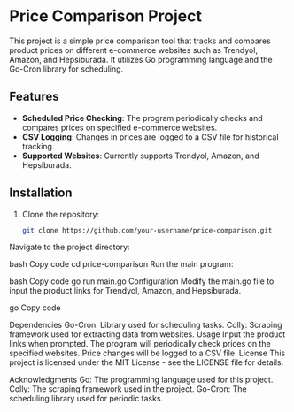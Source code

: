 # Price Comparison Project

This project is a simple price comparison tool that tracks and compares product prices on different e-commerce websites such as Trendyol, Amazon, and Hepsiburada. It utilizes Go programming language and the Go-Cron library for scheduling.

## Features

- **Scheduled Price Checking**: The program periodically checks and compares prices on specified e-commerce websites.
- **CSV Logging**: Changes in prices are logged to a CSV file for historical tracking.
- **Supported Websites**: Currently supports Trendyol, Amazon, and Hepsiburada.

## Installation

1. Clone the repository:

   ```bash
   git clone https://github.com/your-username/price-comparison.git
Navigate to the project directory:

bash
Copy code
cd price-comparison
Run the main program:

bash
Copy code
go run main.go
Configuration
Modify the main.go file to input the product links for Trendyol, Amazon, and Hepsiburada.

go
Copy code

Dependencies
Go-Cron: Library used for scheduling tasks.
Colly: Scraping framework used for extracting data from websites.
Usage
Input the product links when prompted.
The program will periodically check prices on the specified websites.
Price changes will be logged to a CSV file.
License
This project is licensed under the MIT License - see the LICENSE file for details.

Acknowledgments
Go: The programming language used for this project.
Colly: The scraping framework used in the project.
Go-Cron: The scheduling library used for periodic tasks.
